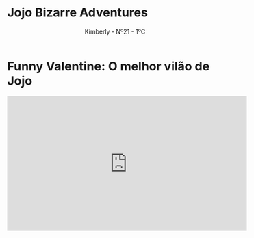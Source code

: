 # Jojo Bizarre Adventures
<html lang="en">
<head>
    <meta charset="UTF-8">
    <meta name="viewport" content="width=device-width, initial-scale=1.0">
    <link rel="stylesheet" href="style.css">
    <title>Jojo Best Edit</title>
</head>
<body>
    <header>Kimberly - Nº21 - 1ºC</header>
        <h1>Funny Valentine: O melhor vilão de Jojo</h1>
    <p><iframe width="560" height="315" src="https://youtube.com/shorts/ogyovIGsKQc?si=-Q-f5-OMUTDCKry4" title="YouTube video player" frameborder="0" allow="accelerometer; autoplay; clipboard-write; encrypted-media; gyroscope; picture-in-picture; web-share" referrerpolicy="strict-origin-when-cross-origin" allowfullscreen></iframe></p>
</body>
</html>
